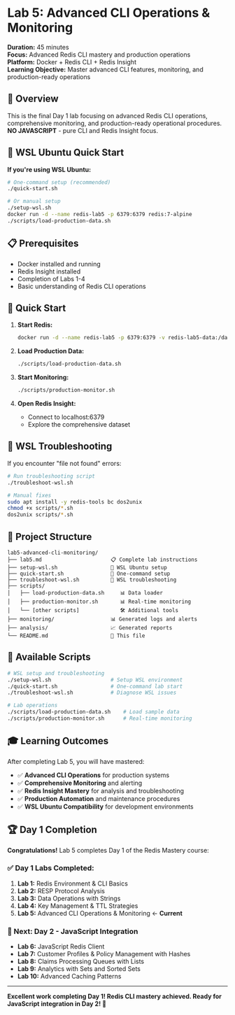 # Lab 5: Advanced CLI Operations & Monitoring

**Duration:** 45 minutes  
**Focus:** Advanced Redis CLI mastery and production operations  
**Platform:** Docker + Redis CLI + Redis Insight  
**Learning Objective:** Master advanced CLI features, monitoring, and production-ready operations

## 🎯 Overview

This is the final Day 1 lab focusing on advanced Redis CLI operations, comprehensive monitoring, and production-ready operational procedures. **NO JAVASCRIPT** - pure CLI and Redis Insight focus.

## 🐧 WSL Ubuntu Quick Start

**If you're using WSL Ubuntu:**

```bash
# One-command setup (recommended)
./quick-start.sh

# Or manual setup
./setup-wsl.sh
docker run -d --name redis-lab5 -p 6379:6379 redis:7-alpine
./scripts/load-production-data.sh
```

## 📋 Prerequisites

- Docker installed and running
- Redis Insight installed
- Completion of Labs 1-4
- Basic understanding of Redis CLI operations

## 🚀 Quick Start

1. **Start Redis:**
   ```bash
   docker run -d --name redis-lab5 -p 6379:6379 -v redis-lab5-data:/data redis:7-alpine redis-server --appendonly yes
   ```

2. **Load Production Data:**
   ```bash
   ./scripts/load-production-data.sh
   ```

3. **Start Monitoring:**
   ```bash
   ./scripts/production-monitor.sh
   ```

4. **Open Redis Insight:**
   - Connect to localhost:6379
   - Explore the comprehensive dataset

## 🔧 WSL Troubleshooting

If you encounter "file not found" errors:

```bash
# Run troubleshooting script
./troubleshoot-wsl.sh

# Manual fixes
sudo apt install -y redis-tools bc dos2unix
chmod +x scripts/*.sh
dos2unix scripts/*.sh
```

## 📂 Project Structure

```
lab5-advanced-cli-monitoring/
├── lab5.md                      📋 Complete lab instructions
├── setup-wsl.sh                 🐧 WSL Ubuntu setup
├── quick-start.sh               🚀 One-command setup
├── troubleshoot-wsl.sh          🔧 WSL troubleshooting
├── scripts/
│   ├── load-production-data.sh     📊 Data loader
│   ├── production-monitor.sh       📊 Real-time monitoring
│   └── [other scripts]             🛠️ Additional tools
├── monitoring/                  📊 Generated logs and alerts
├── analysis/                    📈 Generated reports
└── README.md                    📖 This file
```

## 🧪 Available Scripts

```bash
# WSL setup and troubleshooting
./setup-wsl.sh                   # Setup WSL environment
./quick-start.sh                 # One-command lab start
./troubleshoot-wsl.sh            # Diagnose WSL issues

# Lab operations
./scripts/load-production-data.sh    # Load sample data
./scripts/production-monitor.sh      # Real-time monitoring
```

## 🎓 Learning Outcomes

After completing Lab 5, you will have mastered:

- ✅ **Advanced CLI Operations** for production systems
- ✅ **Comprehensive Monitoring** and alerting
- ✅ **Redis Insight Mastery** for analysis and troubleshooting
- ✅ **Production Automation** and maintenance procedures
- ✅ **WSL Ubuntu Compatibility** for development environments

## 🏆 Day 1 Completion

**Congratulations!** Lab 5 completes Day 1 of the Redis Mastery course:

### ✅ Day 1 Labs Completed:
1. **Lab 1:** Redis Environment & CLI Basics
2. **Lab 2:** RESP Protocol Analysis
3. **Lab 3:** Data Operations with Strings
4. **Lab 4:** Key Management & TTL Strategies
5. **Lab 5:** Advanced CLI Operations & Monitoring ← **Current**

### 🚀 Next: Day 2 - JavaScript Integration
- **Lab 6:** JavaScript Redis Client
- **Lab 7:** Customer Profiles & Policy Management with Hashes
- **Lab 8:** Claims Processing Queues with Lists
- **Lab 9:** Analytics with Sets and Sorted Sets
- **Lab 10:** Advanced Caching Patterns

---

**Excellent work completing Day 1! Redis CLI mastery achieved. Ready for JavaScript integration in Day 2! 🚀**
